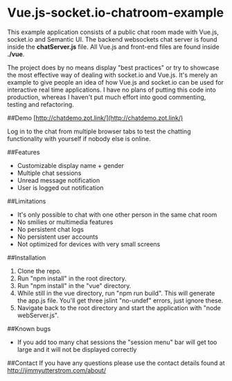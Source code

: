 # Vue.js-socket.io-chatroom-example
This example application consists of a public chat room made with Vue.js, socket.io and Semantic UI. The backend websockets chat server is found inside the **chatServer.js** file. All Vue.js and front-end files are found inside **./vue**.

The project does by no means display "best practices" or try to showcase the most effective way of dealing with socket.io and Vue.js. It's merely an example to give people an idea of how Vue.js and socket.io can be used for interactive real time applications. I have no plans of putting this code into production, whereas I haven't put much effort into good commenting, testing and refactoring. 

##Demo
[http://chatdemo.zot.link/](http://chatdemo.zot.link/)

Log in to the chat from multiple browser tabs to test the chatting functionality with yourself if nobody else is online. 

##Features
* Customizable display name + gender
* Multiple chat sessions
* Unread message notification
* User is logged out notification

##Limitations
* It's only possible to chat with one other person in the same chat room
* No smilies or multimedia features
* No persistent chat logs
* No persistent user accounts
* Not optimized for devices with very small screens

##Installation
1. Clone the repo.
2. Run "npm install" in the root directory.
3. Run "npm install" in the "vue" directory.
4. While still in the vue directory, run "npm run build". This will generate the app.js file. You'll get three jslint "no-undef" errors, just ignore these. 
5. Navigate back to the root directory and start the application with "node webServer.js". 

##Known bugs
* If you add too many chat sessions the "session menu" bar will get too large and it will not be displayed correctly

##Contact
If you have any questions please use the contact details found at http://jimmyutterstrom.com/about/
